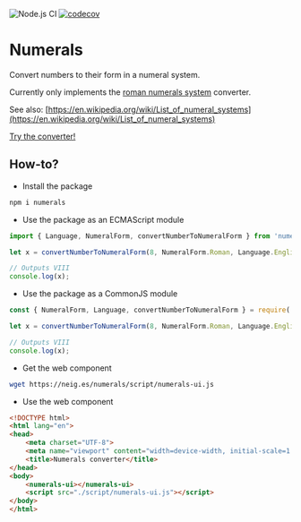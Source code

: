 ![Node.js CI](https://github.com/matthieubosquet/numerals/workflows/Node.js%20CI/badge.svg?branch=master)
[![codecov](https://codecov.io/gh/matthieubosquet/numerals/branch/master/graph/badge.svg)](https://codecov.io/gh/matthieubosquet/numerals)

# Numerals

Convert numbers to their form in a numeral system.

Currently only implements the [roman numerals system](https://en.wikipedia.org/wiki/Roman_numerals) converter.

See also: [https://en.wikipedia.org/wiki/List_of_numeral_systems](https://en.wikipedia.org/wiki/List_of_numeral_systems)

[Try the converter!](https://neig.es/numerals/)

## How-to?

- Install the package

```bash
npm i numerals
```

- Use the package as an ECMAScript module

```javascript
import { Language, NumeralForm, convertNumberToNumeralForm } from 'numerals';

let x = convertNumberToNumeralForm(8, NumeralForm.Roman, Language.English);

// Outputs VIII
console.log(x);
```

- Use the package as a CommonJS module

```javascript
const { NumeralForm, Language, convertNumberToNumeralForm } = require('numerals')

let x = convertNumberToNumeralForm(8, NumeralForm.Roman, Language.English)

// Outputs VIII
console.log(x);
```

- Get the web component

```bash
wget https://neig.es/numerals/script/numerals-ui.js
```

- Use the web component

```html
<!DOCTYPE html>
<html lang="en">
<head>
    <meta charset="UTF-8">
    <meta name="viewport" content="width=device-width, initial-scale=1.0">
    <title>Numerals converter</title>
</head>
<body>
    <numerals-ui></numerals-ui>
    <script src="./script/numerals-ui.js"></script>
</body>
</html>
```

<!--
```
<custom-element-demo>
  <template>
    <numerals-ui></numerals-ui>
    <script src="./script/numerals-ui.js"></script>
  </template>
</custom-element-demo>
```
-->
